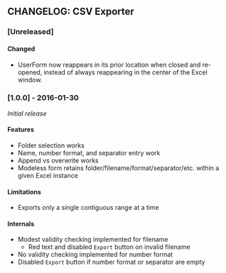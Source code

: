 ## CHANGELOG: CSV Exporter


### [Unreleased]

#### Changed
 * UserForm now reappears in its prior location when closed
   and re-opened, instead of always reappearing in the center
   of the Excel window.

### [1.0.0] - 2016-01-30

*Initial release*

#### Features
 * Folder selection works
 * Name, number format, and separator entry work
 * Append vs overwrite works
 * Modeless form retains folder/filename/format/separator/etc. within a given Excel instance

#### Limitations
 * Exports only a single contiguous range at a time

#### Internals
 * Modest validity checking implemented for filename
   * Red text and disabled `Export` button on invalid filename
 * No validity checking implemented for number format
 * Disabled `Export` button if number format or separator are empty
